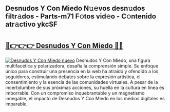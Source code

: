 ## Desnudos Y Con Miedo N𝚞𝚎vos desn𝚞dos filtr𝚊dos - Parts-m71 F𝚘tos vid𝚎o - C𝚘ntenido atr𝚊ctivo ykcSF

# <h2><a href="http://mb170v.tromn.icu/?c=Desnudos+Y+Con+Miedo">🔗👉👉👉 Desnudos Y Con Miedo 🔗🔗</a></h2>

[![Desnudos Y Con Miedo nuevo](https://i.imgur.com/pEAQMta.gif)](http://mb170v.tromn.icu/?c=Desnudos+Y+Con+Miedo)
Desnudos Y Con Miedo, una figura multifacética y polarizadora, desafía la comprensión simple. Su enfoque único para construir una presencia en la web ha atraído y ofendido a los seguidores, estimulando debates sobre la expresión artística, el consentimiento y la esencia de las comunidades virtuales. A pesar de la incertidumbre de sus próximas acciones, su huella en la cultura en línea es imborrable. Con un compromiso inquebrantable y un magnetismo innegable, el impacto de Desnudos Y Con Miedo en los medios digitales es imparable.
